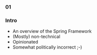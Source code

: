 
<h3 class="chapter-number">01</h3>

### Intro

* An overview of the Spring Framework
* (Mostly) non-technical
* Opinionated
* Somewhat politically incorrect ;-)